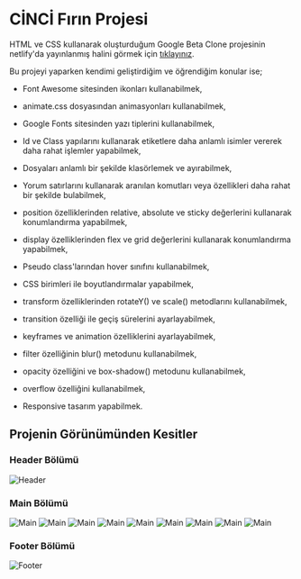 # CİNCİ Fırın Projesi

HTML ve CSS kullanarak oluşturduğum Google Beta Clone projesinin netlify'da yayınlanmış halini görmek için [tıklayınız](https://cinci-firin.netlify.app/).

Bu projeyi yaparken kendimi geliştirdiğim ve öğrendiğim konular ise;

* Font Awesome sitesinden ikonları kullanabilmek,

* animate.css dosyasından animasyonları kullanabilmek,

* Google Fonts sitesinden yazı tiplerini kullanabilmek,

* Id ve Class yapılarını kullanarak etiketlere daha anlamlı isimler vererek daha rahat işlemler yapabilmek,

* Dosyaları anlamlı bir şekilde klasörlemek ve ayırabilmek,

* Yorum satırlarını kullanarak aranılan komutları veya özellikleri daha rahat bir şekilde bulabilmek,

* position özelliklerinden relative, absolute ve sticky değerlerini kullanarak konumlandırma yapabilmek,

* display özelliklerinden flex ve grid değerlerini kullanarak konumlandırma yapabilmek,

* Pseudo class'larından hover sınıfını kullanabilmek,

* CSS birimleri ile boyutlandırmalar yapabilmek,

* transform özelliklerinden rotateY() ve scale() metodlarını kullanabilmek,

* transition özelliği ile geçiş sürelerini ayarlayabilmek,

* keyframes ve animation özelliklerini ayarlayabilmek, 

* filter özelliğinin blur() metodunu kullanabilmek,

* opacity özelliğini ve box-shadow() metodunu kullanabilmek,

* overflow özelliğini kullanabilmek,

* Responsive tasarım yapabilmek. 

## Projenin Görünümünden Kesitler

### Header Bölümü

![Header](images/main-header.png)

### Main Bölümü

![Main](images/main-1.png)
![Main](images/main-2.png)
![Main](images/main-3.png)
![Main](images/main-4.png)
![Main](images/main-5.png)
![Main](images/main-6.png)
![Main](images/main-7.png)
![Main](images/main-8.png)
![Main](images/main-9.png)

### Footer Bölümü

![Footer](images/footer.png)